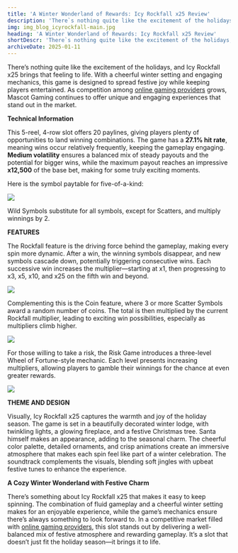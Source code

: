 ```yaml
---
title: 'A Winter Wonderland of Rewards: Icy Rockfall x25 Review'
description: 'There`s nothing quite like the excitement of the holidays, and Icy Rockfall x25 brings that feeling to life. With a cheerful winter setting and engaging mechanics, this game is designed to spread festive joy while keeping players entertained.'
img: img_blog_icyrockfall-main.jpg
heading: 'A Winter Wonderland of Rewards: Icy Rockfall x25 Review'
shortDescr: 'There`s nothing quite like the excitement of the holidays, and Icy Rockfall x25 brings that feeling to life. With a cheerful winter setting and engaging mechanics, this game is designed to spread festive joy while keeping players entertained.'
archiveDate: 2025-01-11
---
```

There’s nothing quite like the excitement of the holidays, and Icy Rockfall x25 brings that feeling to life. With a cheerful winter setting and engaging mechanics, this game is designed to spread festive joy while keeping players entertained. As competition among [online gaming providers](https://mascot.games/) grows, Mascot Gaming continues to offer unique and engaging experiences that stand out in the market.

**Technical Information**

This 5-reel, 4-row slot offers 20 paylines, giving players plenty of opportunities to land winning combinations. The game has a **27.1% hit rate**, meaning wins occur relatively frequently, keeping the gameplay engaging. **Medium volatility** ensures a balanced mix of steady payouts and the potential for bigger wins, while the maximum payout reaches an impressive **x12,500** of the base bet, making for some truly exciting moments.

Here is the symbol paytable for five-of-a-kind: 

![](../../images/img_blog_icyrockfall-1.jpg)

Wild Symbols substitute for all symbols, except for Scatters, and multiply winnings by 2.

**FEATURES**

The Rockfall feature is the driving force behind the gameplay, making every spin more dynamic. After a win, the winning symbols disappear, and new symbols cascade down, potentially triggering consecutive wins. Each successive win increases the multiplier—starting at x1, then progressing to x3, x5, x10, and x25 on the fifth win and beyond. 

![](../../images/img_blog_icyrockfall-2.jpg)

Complementing this is the Coin feature, where 3 or more Scatter Symbols award a random number of coins. The total is then multiplied by the current Rockfall multiplier, leading to exciting win possibilities, especially as multipliers climb higher.

![](../../images/img_blog_icyrockfall-3.jpg)

For those willing to take a risk, the Risk Game introduces a three-level Wheel of Fortune-style mechanic. Each level presents increasing multipliers, allowing players to gamble their winnings for the chance at even greater rewards.

![](../../images/img_blog_icyrockfall-4.jpg)

**THEME AND DESIGN**

Visually, Icy Rockfall x25 captures the warmth and joy of the holiday season. The game is set in a beautifully decorated winter lodge, with twinkling lights, a glowing fireplace, and a festive Christmas tree. Santa himself makes an appearance, adding to the seasonal charm. The cheerful color palette, detailed ornaments, and crisp animations create an immersive atmosphere that makes each spin feel like part of a winter celebration. The soundtrack complements the visuals, blending soft jingles with upbeat festive tunes to enhance the experience.

**A Cozy Winter Wonderland with Festive Charm**

There’s something about Icy Rockfall x25 that makes it easy to keep spinning. The combination of fluid gameplay and a cheerful winter setting makes for an enjoyable experience, while the game’s mechanics ensure there’s always something to look forward to. In a competitive market filled with [online gaming providers](https://mascot.games/), this slot stands out by delivering a well-balanced mix of festive atmosphere and rewarding gameplay. It’s a slot that doesn’t just fit the holiday season—it brings it to life.
